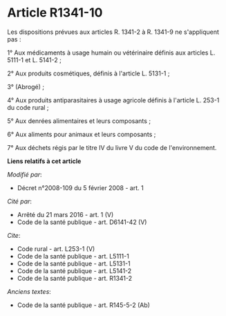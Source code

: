 # Article R1341-10

Les dispositions prévues aux articles R. 1341-2 à R. 1341-9 ne s'appliquent pas : 

1° Aux médicaments à usage humain ou vétérinaire définis aux articles L. 5111-1 et L. 5141-2 ; 

2° Aux produits cosmétiques, définis à l'article L. 5131-1 ; 

3° (Abrogé) ; 

4° Aux produits antiparasitaires à usage agricole définis à l'article L. 253-1 du code rural ; 

5° Aux denrées alimentaires et leurs composants ; 

6° Aux aliments pour animaux et leurs composants ; 

7° Aux déchets régis par le titre IV du livre V du code de l'environnement.

**Liens relatifs à cet article**

_Modifié par_:

  - Décret n°2008-109 du 5 février 2008 - art. 1

_Cité par_:

  - Arrêté du 21 mars 2016 - art. 1 (V)
  - Code de la santé publique - art. D6141-42 (V)

_Cite_:

  - Code rural - art. L253-1 (V)
  - Code de la santé publique - art. L5111-1
  - Code de la santé publique - art. L5131-1
  - Code de la santé publique - art. L5141-2
  - Code de la santé publique - art. R1341-2

_Anciens textes_:

  - Code de la santé publique - art. R145-5-2 (Ab)
